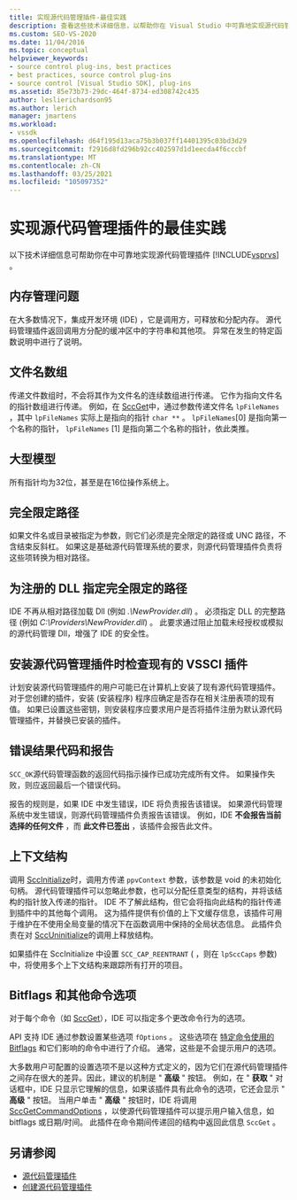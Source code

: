 ```yaml
---
title: 实现源代码管理插件-最佳实践
description: 查看这些技术详细信息，以帮助你在 Visual Studio 中可靠地实现源代码管理插件。
ms.custom: SEO-VS-2020
ms.date: 11/04/2016
ms.topic: conceptual
helpviewer_keywords:
- source control plug-ins, best practices
- best practices, source control plug-ins
- source control [Visual Studio SDK], plug-ins
ms.assetid: 85e73b73-29dc-464f-8734-ed308742c435
author: leslierichardson95
ms.author: lerich
manager: jmartens
ms.workload:
- vssdk
ms.openlocfilehash: d64f195d13aca75b3b037ff14401395c03bd3d29
ms.sourcegitcommit: f2916d8fd296b92cc402597d1d1eecda4f6cccbf
ms.translationtype: MT
ms.contentlocale: zh-CN
ms.lasthandoff: 03/25/2021
ms.locfileid: "105097352"
---
```

# <a name="best-practices-for-implementing-a-source-control-plug-in"></a>实现源代码管理插件的最佳实践
以下技术详细信息可帮助你在中可靠地实现源代码管理插件 [!INCLUDE[vsprvs](../code-quality/includes/vsprvs_md.md)] 。

## <a name="memory-management-issues"></a>内存管理问题
 在大多数情况下，集成开发环境 (IDE) ，它是调用方，可释放和分配内存。 源代码管理插件返回调用方分配的缓冲区中的字符串和其他项。 异常在发生的特定函数说明中进行了说明。

## <a name="arrays-of-file-names"></a>文件名数组
 传递文件数组时，不会将其作为文件名的连续数组进行传递。 它作为指向文件名的指针数组进行传递。 例如，在 [SccGet](../extensibility/sccget-function.md)中，通过参数传递文件名 `lpFileNames` ，其中 `lpFileNames` 实际上是指向的指针 `char **` 。 `lpFileNames`[0] 是指向第一个名称的指针， `lpFileNames` [1] 是指向第二个名称的指针，依此类推。

## <a name="large-model"></a>大型模型
 所有指针均为32位，甚至是在16位操作系统上。

## <a name="fully-qualified-paths"></a>完全限定路径
 如果文件名或目录被指定为参数，则它们必须是完全限定的路径或 UNC 路径，不含结束反斜杠。 如果这是基础源代码管理系统的要求，则源代码管理插件负责将这些项转换为相对路径。

## <a name="specify-a-fully-qualified-path-for-the-registered-dll"></a>为注册的 DLL 指定完全限定的路径
 IDE 不再从相对路径加载 Dll (例如 *.\NewProvider.dll*) 。 必须指定 DLL 的完整路径 (例如 *C:\Providers\NewProvider.dll*) 。 此要求通过阻止加载未经授权或模拟的源代码管理 Dll，增强了 IDE 的安全性。

## <a name="check-for-an-existing-vssci-plug-in-when-you-install-your-source-control-plug-in"></a>安装源代码管理插件时检查现有的 VSSCI 插件
 计划安装源代码管理插件的用户可能已在计算机上安装了现有源代码管理插件。 对于您创建的插件，安装 (安装程序) 程序应确定是否存在相关注册表项的现有值。 如果已设置这些密钥，则安装程序应要求用户是否将插件注册为默认源代码管理插件，并替换已安装的插件。

## <a name="error-result-codes-and-reporting"></a>错误结果代码和报告
 `SCC_OK`源代码管理函数的返回代码指示操作已成功完成所有文件。 如果操作失败，则应返回最后一个错误代码。

 报告的规则是，如果 IDE 中发生错误，IDE 将负责报告该错误。 如果源代码管理系统中发生错误，则源代码管理插件负责报告该错误。 例如，IDE **不会报告当前选择的任何文件** ，而 **此文件已签出** ，该插件会报告此文件。

## <a name="the-context-structure"></a>上下文结构
 调用 [SccInitialize](../extensibility/sccinitialize-function.md)时，调用方传递 `ppvContext` 参数，该参数是 void 的未初始化句柄。 源代码管理插件可以忽略此参数，也可以分配任意类型的结构，并将该结构的指针放入传递的指针。 IDE 不了解此结构，但它会将指向此结构的指针传递到插件中的其他每个调用。 这为插件提供有价值的上下文缓存信息，该插件可用于维护在不使用全局变量的情况下在函数调用中保持的全局状态信息。 此插件负责在对 [SccUninitialize](../extensibility/sccuninitialize-function.md)的调用上释放结构。

 如果插件在 SccInitialize 中设置 `SCC_CAP_REENTRANT` ([](../extensibility/sccinitialize-function.md) ，则在 `lpSccCaps` 参数) 中，将使用多个上下文结构来跟踪所有打开的项目。

## <a name="bitflags-and-other-command-options"></a>Bitflags 和其他命令选项
 对于每个命令（如 [SccGet](../extensibility/sccget-function.md)），IDE 可以指定多个更改命令行为的选项。

 API 支持 IDE 通过参数设置某些选项 `fOptions` 。 这些选项在 [特定命令使用的 Bitflags](../extensibility/bitflags-used-by-specific-commands.md) 和它们影响的命令中进行了介绍。 通常，这些是不会提示用户的选项。

 大多数用户可配置的设置选项不是以这种方式定义的，因为它们在源代码管理插件之间存在很大的差异。因此，建议的机制是 " **高级** " 按钮。 例如，在 " **获取** " 对话框中，IDE 只显示它理解的信息，如果该插件具有此命令的选项，它还会显示 " **高级** " 按钮。 当用户单击 " **高级** " 按钮时，IDE 将调用 [SccGetCommandOptions](../extensibility/sccgetcommandoptions-function.md) ，以使源代码管理插件可以提示用户输入信息，如 bitflags 或日期/时间。 此插件在命令期间传递回的结构中返回此信息 `SccGet` 。

## <a name="see-also"></a>另请参阅
- [源代码管理插件](../extensibility/source-control-plug-ins.md)
- [创建源代码管理插件](../extensibility/internals/creating-a-source-control-plug-in.md)
